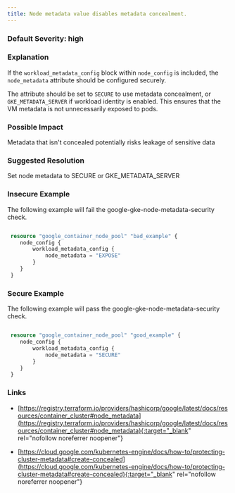 ```yaml
---
title: Node metadata value disables metadata concealment.
---
```


### Default Severity: <span class="severity high">high</span>

### Explanation

If the <code>workload_metadata_config</code> block within <code>node_config</code> is included, the <code>node_metadata</code> attribute should be configured securely.

The attribute should be set to <code>SECURE</code> to use metadata concealment, or <code>GKE_METADATA_SERVER</code> if workload identity is enabled. This ensures that the VM metadata is not unnecessarily exposed to pods.

### Possible Impact
Metadata that isn't concealed potentially risks leakage of sensitive data

### Suggested Resolution
Set node metadata to SECURE or GKE_METADATA_SERVER


### Insecure Example

The following example will fail the google-gke-node-metadata-security check.
```terraform

 resource "google_container_node_pool" "bad_example" {
 	node_config {
 		workload_metadata_config {
 			node_metadata = "EXPOSE"
 		}
 	}
 }
```



### Secure Example

The following example will pass the google-gke-node-metadata-security check.
```terraform

 resource "google_container_node_pool" "good_example" {
 	node_config {
 		workload_metadata_config {
 			node_metadata = "SECURE"
 		}
 	}
 }
```



### Links


- [https://registry.terraform.io/providers/hashicorp/google/latest/docs/resources/container_cluster#node_metadata](https://registry.terraform.io/providers/hashicorp/google/latest/docs/resources/container_cluster#node_metadata){:target="_blank" rel="nofollow noreferrer noopener"}

- [https://cloud.google.com/kubernetes-engine/docs/how-to/protecting-cluster-metadata#create-concealed](https://cloud.google.com/kubernetes-engine/docs/how-to/protecting-cluster-metadata#create-concealed){:target="_blank" rel="nofollow noreferrer noopener"}



